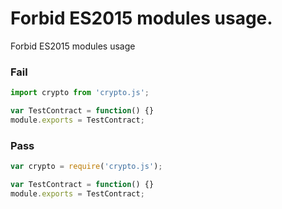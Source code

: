 # Forbid ES2015 modules usage.

Forbid ES2015 modules usage

### Fail

```js
import crypto from 'crypto.js';

var TestContract = function() {}
module.exports = TestContract;
```

### Pass

```js
var crypto = require('crypto.js');

var TestContract = function() {}
module.exports = TestContract;
```